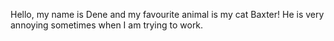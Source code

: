 Hello, my name is Dene and my favourite animal is my cat Baxter! He is very annoying sometimes when I am trying to work. 
